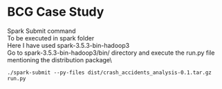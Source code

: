 # BCG Case Study

Spark Submit command \
To be executed in spark folder\
Here I have used spark-3.5.3-bin-hadoop3\
Go to spark-3.5.3-bin-hadoop3/bin/ directory and execute the run.py file mentioning the distribution package\
```
./spark-submit --py-files dist/crash_accidents_analysis-0.1.tar.gz run.py
```
